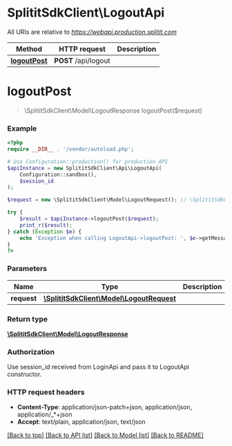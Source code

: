 # SplititSdkClient\LogoutApi

All URIs are relative to *https://webapi.production.splitit.com*

Method | HTTP request | Description
------------- | ------------- | -------------
[**logoutPost**](LogoutApi.md#logoutPost) | **POST** /api/logout | 


# **logoutPost**
> \SplititSdkClient\Model\LogoutResponse logoutPost($request)



### Example
```php
<?php
require __DIR__ . '/vendor/autoload.php';

# Use Configuration::production() for production API
$apiInstance = new SplititSdkClient\Api\LogoutApi(
    Configuration::sandbox(),
    $session_id
);

$request = new \SplititSdkClient\Model\LogoutRequest(); // \SplititSdkClient\Model\LogoutRequest | 

try {
    $result = $apiInstance->logoutPost($request);
    print_r($result);
} catch (Exception $e) {
    echo 'Exception when calling LogoutApi->logoutPost: ', $e->getMessage(), PHP_EOL;
}
?>
```

### Parameters

Name | Type | Description  | Notes
------------- | ------------- | ------------- | -------------
 **request** | [**\SplititSdkClient\Model\LogoutRequest**](../Model/LogoutRequest.md)|  |

### Return type

[**\SplititSdkClient\Model\LogoutResponse**](../Model/LogoutResponse.md)

### Authorization

Use session_id received from LoginApi and pass it to LogoutApi constructor.

### HTTP request headers

 - **Content-Type**: application/json-patch+json, application/json, application/_*+json
 - **Accept**: text/plain, application/json, text/json

[[Back to top]](#) [[Back to API list]](../../README.md#documentation-for-api-endpoints) [[Back to Model list]](../../README.md#documentation-for-models) [[Back to README]](../../README.md)


